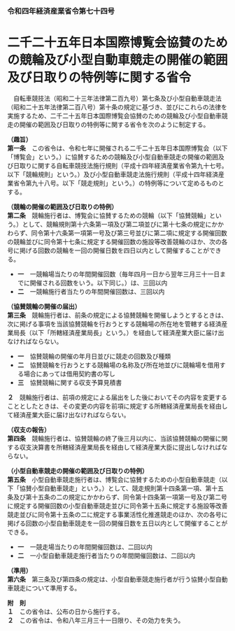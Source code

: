 ### 令和四年経済産業省令第七十四号  
# 二千二十五年日本国際博覧会協賛のための競輪及び小型自動車競走の開催の範囲及び日取りの特例等に関する省令  
　自転車競技法（昭和二十三年法律第二百九号）第七条及び小型自動車競走法（昭和二十五年法律第二百八号）第十条の規定に基づき、並びにこれらの法律を実施するため、二千二十五年日本国際博覧会協賛のための競輪及び小型自動車競走の開催の範囲及び日取りの特例等に関する省令を次のように制定する。  
  
**（趣旨）**  
**第一条**　この省令は、令和七年に開催される二千二十五年日本国際博覧会（以下「博覧会」という。）に協賛するための競輪及び小型自動車競走の開催の範囲及び日取りに関する自転車競技法施行規則（平成十四年経済産業省令第九十七号。以下「競輪規則」という。）及び小型自動車競走法施行規則（平成十四年経済産業省令第九十八号。以下「競走規則」という。）の特例等について定めるものとする。  
  
**（競輪の開催の範囲及び日取りの特例）**  
**第二条**　競輪施行者は、博覧会に協賛するための競輪（以下「協賛競輪」という。）として、競輪規則第十六条第一項及び第二項並びに第十七条の規定にかかわらず、同令第十六条第一項第一号及び第三号並びに第二項に規定する開催回数の競輪並びに同令第十七条に規定する開催回数の施設等改善競輪のほか、次の各号に掲げる回数の競輪を一回の開催日数を四日以内として開催することができる。  
* **一**　一競輪場当たりの年間開催回数（毎年四月一日から翌年三月三十一日までに開催される回数をいう。以下同じ。）は、三回以内  
* **二**　一競輪施行者当たりの年間開催回数は、三回以内  
  
**（協賛競輪の開催の届出）**  
**第三条**　競輪施行者は、前条の規定による協賛競輪を開催しようとするときは、次に掲げる事項を当該協賛競輪を行おうとする競輪場の所在地を管轄する経済産業局長（以下「所轄経済産業局長」という。）を経由して経済産業大臣に届け出なければならない。  
* **一**　協賛競輪の開催の年月日並びに競走の回数及び種類  
* **二**　協賛競輪を行おうとする競輪場の名称及び所在地並びに競輪場を借用する場合にあっては借用契約書の写し  
* **三**　協賛競輪に関する収支予算見積書  
  
**２**　競輪施行者は、前項の規定による届出をした後においてその内容を変更することとしたときは、その変更の内容を前項に規定する所轄経済産業局長を経由して経済産業大臣に届け出なければならない。  
  
**（収支の報告）**  
**第四条**　競輪施行者は、協賛競輪の終了後三月以内に、当該協賛競輪の開催に関する収支決算書を所轄経済産業局長を経由して経済産業大臣に提出しなければならない。  
  
**（小型自動車競走の開催の範囲及び日取りの特例）**  
**第五条**　小型自動車競走施行者は、博覧会に協賛するための小型自動車競走（以下「協賛小型自動車競走」という。）として、競走規則第十四条第一項、第十五条及び第十五条の二の規定にかかわらず、同令第十四条第一項第一号及び第二号に規定する開催回数の小型自動車競走並びに同令第十五条に規定する施設等改善競走並びに同令第十五条の二に規定する事業活性化推進競走のほか、次の各号に掲げる回数の小型自動車競走を一回の開催日数を五日以内として開催することができる。  
* **一**　一競走場当たりの年間開催回数は、二回以内  
* **二**　一小型自動車競走施行者当たりの年間開催回数は、二回以内  
  
**（準用）**  
**第六条**　第三条及び第四条の規定は、小型自動車競走施行者が行う協賛小型自動車競走について準用する。  
  
**附　則**  
**１**　この省令は、公布の日から施行する。  
**２**　この省令は、令和八年三月三十一日限り、その効力を失う。  
  
